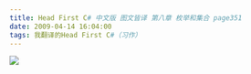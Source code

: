 ```yaml
---
title: Head First C# 中文版 图文皆译 第八章 枚举和集合 page351
date: 2009-04-14 16:04:00
tags: 我翻译的Head First C#（习作）
---
```

![](https://p-blog.csdn.net/images/p_blog_csdn_net/cuipengfei1/EntryImages/20090414/2009-04-14_15-50-57.jpg)



